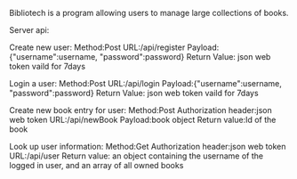 Bibliotech is a program allowing users to manage large collections of books.

Server api:

Create new user:
  Method:Post
  URL:/api/register 
  Payload:{"username":username,
           "password":password}
  Return Value: json web token vaild for 7days
  
Login a user:
  Method:Post
  URL:/api/login 
  Payload:{"username":username,
           "password":password}
  Return Value: json web token vaild for 7days
  
  
 Create new book entry for user:
    Method:Post
    Authorization header:json web token
    URL:/api/newBook
    Payload:book object
    Return value:Id of the book
    
 Look up user information:
    Method:Get
    Authorization header:json web token
    URL:/api/user
    Return value: an object containing the username of the logged in user, and an array of all owned books
    
 
           
